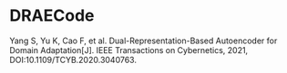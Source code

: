 # DRAECode
Yang S, Yu K, Cao F, et al. Dual-Representation-Based Autoencoder for Domain Adaptation[J]. IEEE Transactions on Cybernetics, 2021, DOI:10.1109/TCYB.2020.3040763.
